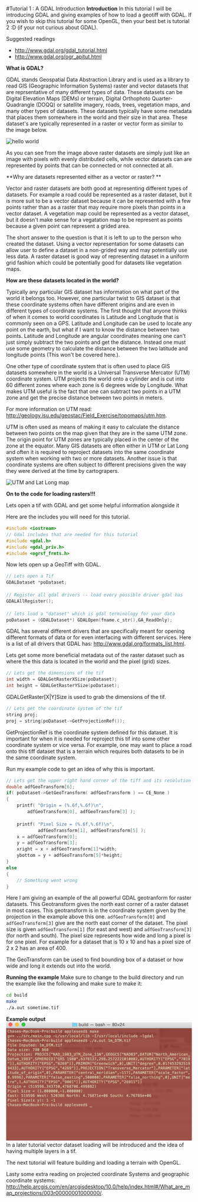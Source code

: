 #Tutorial 1 : A GDAL Introduction
**Introduction**
In this tutorial I will be introducing GDAL and giving examples of how to load a geotiff with GDAL. If you wish to skip this tutorial for some OpenGL, then your best bet is tutorial 2 :D (if your not curious about GDAL).


Suggested readings
* http://www.gdal.org/gdal_tutorial.html
* http://www.gdal.org/ogr_apitut.html

**What is GDAL?**

GDAL stands Geospatial Data Abstraction Library and is used as a library to read GIS (Geographic Information Systems) raster and vector datasets that are reprsentative of many different types of data. These datasets can be Digital Elevation Maps (DEMs) or terrain, Digital Orthophoto Quarter-Quadrangle (DOQQ) or satellite imagery, roads, trees, vegetation maps, and many other types of datasets. These datasets typically have some metadata that places them somewhere in the world and their size in that area. These dataset's are typically represented in a raster or vector form as similar to the image below.

![hello world](https://www.e-education.psu.edu/natureofgeoinfo/sites/www.e-education.psu.edu.natureofgeoinfo/files/image/data_models_buffer.gif "Vector vs. Raster Example")

 As you can see from the image above raster datasets are simply just like an image with pixels with evenly distributed cells, while vector datasets can are represented by points that can be connected or not connected at all. 
 
 **Why are datasets represented either as a vector or raster? **

Vector and raster datasets are both good at representing different types of datasets. For example a road could be represented as a raster dataset, but it is more suit to be a vector dataset because it can be represented with a few points rather than as a raster that may require more pixels than points in a vector dataset. A vegetation map could be represented as a vector dataset, but it doesn't make sense for a vegatation map to be represent as points because a given point can represent a grided area. 

The short answer to the question is that it is left to up to the person who created the dataset. Using a vector representation for some datasets can allow user to define a dataset in a non-grided way and may potentially use less data. A raster dataset is good way of representing dataset in a uniform grid fashion which could be potentially good for datasets like vegetation maps.

**How are these datasets located in the world?**

Typically any particular GIS dataset has information on what part of the world it belongs too. However, one particular twist to GIS dataset is that these coordinate systems often have different origins and are even in different types of coordinate systems. The first thought that anyone thinks of when it comes to world coordinates is Latitude and Longitude that is commonly seen on a GPS. Latitude and Longitude can be used to locate any point on the earth, but what if I want to know the distance between two points. Latitude and Longitude are angular coordinates meaning one can't just simply subtract the two points and get the distance. Instead one must use some geometry to calculate the distance between the two latitude and longitude points (This won't be covered here.).

One other type of coordinate system that is often used to place GIS datasets somewhere in the world is a Universal Transverse Mercator (UTM) coordinate system. UTM projects the world onto a cylinder and is cut into 60 different zones where each zone is 6 degrees wide by Longitude. What makes UTM useful is the fact that one can subtract two points in a UTM zone and get the precise distance between two points in meters.

For more information on UTM read: http://geology.isu.edu/geostac/Field_Exercise/topomaps/utm.htm.

UTM is often used as means of making it easy to calculate the distance between two points on the map given that they are in the same UTM zone. The origin point for UTM zones are typically placed in the center of the zone at the equator. Many GIS datasets are often either in UTM or Lat Long and often it is required to reproject datasets into the same coordinate system when working with two or more datasets. Another issue is that coordinate systems are often subject to different precisions given the way they were derived at the time by cartograpers. 

![UTM and Lat Long map](http://www.dmap.co.uk/utmworld.gif "UTM Lat Long Map")

**On to the code for loading rasters!!!**

Lets open a tif with GDAL and get some helpful information alongside it

Here are the includes you will need for this tutorial.
```c++
#include <iostream>
// Gdal includes that are needed for this tutorial
#include <gdal.h>
#include <gdal_priv.h>
#include <ogrsf_frmts.h>


```

Now lets open up a GeoTiff with GDAL.
``` c++
// Lets open a Tif
GDALDataset *poDataset;

// Register all gdal drivers -- load every possible driver gdal has
GDALAllRegister();

// lets load a "dataset" which is gdal terminology for your data
poDataset = (GDALDataset*) GDALOpen(fname.c_str(),GA_ReadOnly);
```
GDAL has several different drivers that are specifically meant for opening different formats of data or for even interfacing with different services. Here is a list of all drivers that GDAL has: http://www.gdal.org/formats_list.html.

Lets get some more beneficial metadata out of the raster dataset such as where the this data is located in the world and the pixel (grid) sizes.

``` c++
// Lets get the dimensions of the tif
int width = GDALGetRasterXSize(poDataset); 
int height = GDALGetRasterYSize(poDataset);
```
GDALGetRaster[X|Y]Size is used to grab the dimensions of the tif.

``` c++ 
// Lets get the coordinate system of the tif
string proj;
proj = string(poDataset->GetProjectionRef());
```
GetProjectionRef is the coordinate system defined for this dataset. It is important for when it is needed for reproject this tif into some other coordinate system or vice versa. For example, one may want to place a road onto this tiff dataset that is a terrain which requires both datasets to be in the same coordinate system. 

Run my example code to get an idea of why this is important.

``` c++
// Lets get the upper right hand corner of the tiff and its resolution
double adfGeoTransform[6];
if( poDataset->GetGeoTransform( adfGeoTransform ) == CE_None )
{
    printf( "Origin = (%.6f,%.6f)\n",
        adfGeoTransform[0], adfGeoTransform[3] );

    printf( "Pixel Size = (%.6f,%.6f)\n",
            adfGeoTransform[1], adfGeoTransform[5] );
    x = adfGeoTransform[0];
    y = adfGeoTransform[3];
    xright = x + adfGeoTransform[1]*width;
    ybottom = y + adfGeoTransform[5]*height;
}
else
{
    // Something went wrong
}
```
Here I am giving an example of the all powerful GDAL geotranform for raster datasets. This Geotransform gives the north east corner of a raster dataset in most cases. This geotransform is in the coordinate system given by the projection in the example above this one. `adfGeoTransform[0]` and `adfGeoTransform[3]` give are the north east corner of the dataset. The pixel size is given `adfGeoTransform[1]` (for east and west) and `adfGeoTransform[3]` (for north and south). The pixel size represents how wide and long a pixel is for one pixel. For example for a dataset that is 10 x 10 and has a pixel size of 2 x 2 has an area of 400.

The GeoTransform can be used to find bounding box of a dataset or how wide and long it extends out into the world.

**Running the example**
Make sure to change to the build directory and run the example like the following and make sure to make it:
```bash
cd build
make
./a.out sometime.tif
```

**Example output**
![UTM and Lat Long map](ScreenShot.png "ScreenShot.png")
In a later tutorial vector dataset loading will be introduced and the idea of having multiple layers in a tif. 

The next tutorial will feature building and loading a terrain with OpenGL.

Lasty some extra reading on projected coordinate Systems and geographic coordinate systems: http://help.arcgis.com/en/arcgisdesktop/10.0/help/index.html#/What_are_map_projections/003r00000001000000/.
